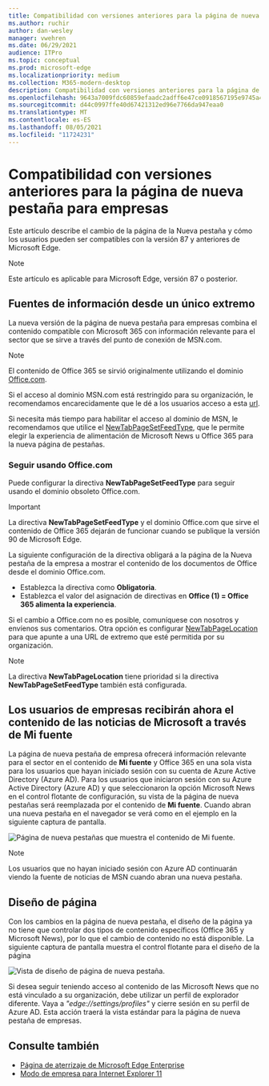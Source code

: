 ```yaml
---
title: Compatibilidad con versiones anteriores para la página de nueva pestaña para empresas
ms.author: ruchir
author: dan-wesley
manager: vwehren
ms.date: 06/29/2021
audience: ITPro
ms.topic: conceptual
ms.prod: microsoft-edge
ms.localizationpriority: medium
ms.collection: M365-modern-desktop
description: Compatibilidad con versiones anteriores para la página de nueva pestaña para empresas
ms.openlocfilehash: 9643a7009fdc60859efaadc2adff6e47ce0918567195e9745a4a93c151aefc80
ms.sourcegitcommit: d44c0997ffe40d67421312ed96e7766da947eaa0
ms.translationtype: MT
ms.contentlocale: es-ES
ms.lasthandoff: 08/05/2021
ms.locfileid: "11724231"
---
```

# <a name="backwards-compatibility-for-the-enterprise-new-tab-page"></a>Compatibilidad con versiones anteriores para la página de nueva pestaña para empresas

Este artículo describe el cambio de la página de la Nueva pestaña y cómo los usuarios pueden ser compatibles con la versión 87 y anteriores de Microsoft Edge.

> [!NOTE]
> Este artículo es aplicable para Microsoft Edge, versión 87 o posterior.

## <a name="information-feeds-from-single-endpoint"></a>Fuentes de información desde un único extremo

La nueva versión de la página de nueva pestaña para empresas combina el contenido compatible con Microsoft 365 con información relevante para el sector que se sirve a través del punto de conexión de MSN.com.

> [!NOTE]
> El contenido de Office 365 se sirvió originalmente utilizando el dominio [Office.com](https://www.office.com).

Si el acceso al dominio MSN.com está restringido para su organización, le recomendamos encarecidamente que le dé a los usuarios acceso a esta [url](https://ntp.msn.com).

Si necesita más tiempo para habilitar el acceso al dominio de MSN, le recomendamos que utilice el [NewTabPageSetFeedType](./microsoft-edge-policies.md#newtabpagesetfeedtype), que le permite elegir la experiencia de alimentación de Microsoft News u Office 365 para la nueva página de pestañas.

### <a name="keep-using-officecom"></a>Seguir usando Office.com

 Puede configurar la directiva **NewTabPageSetFeedType** para seguir usando el dominio obsoleto Office.com.

> [!IMPORTANT]
> La directiva **NewTabPageSetFeedType** y el dominio Office.com que sirve el contenido de Office 365 dejarán de funcionar cuando se publique la versión 90 de Microsoft Edge.

La siguiente configuración de la directiva obligará a la página de la Nueva pestaña de la empresa a mostrar el contenido de los documentos de Office desde el dominio Office.com.

- Establezca la directiva como **Obligatoria**.
- Establezca el valor del asignación de directivas en **Office (1) = Office 365 alimenta la experiencia**.

Si el cambio a Office.com no es posible, comuníquese con nosotros y envíenos sus comentarios. Otra opción es configurar [NewTabPageLocation](./microsoft-edge-policies.md#newtabpagelocation) para que apunte a una URL de extremo que esté permitida por su organización.

> [!NOTE]
> La directiva **NewTabPageLocation** tiene prioridad si la directiva **NewTabPageSetFeedType** también está configurada.

## <a name="enterprise-users-will-now-get-microsoft-news-content-via-my-feed"></a>Los usuarios de empresas recibirán ahora el contenido de las noticias de Microsoft a través de Mi fuente

La página de nueva pestaña de empresa ofrecerá información relevante para el sector en el contenido de **Mi fuente** y Office 365 en una sola vista para los usuarios que hayan iniciado sesión con su cuenta de Azure Active Directory (Azure AD). Para los usuarios que iniciaron sesión con su Azure Active Directory (Azure AD) y que seleccionaron la opción Microsoft News en el control flotante de configuración, su vista de la página de nueva pestañas será reemplazada por el contenido de **Mi fuente**. Cuando abran una nueva pestaña en el navegador se verá como en el ejemplo en la siguiente captura de pantalla.

![Página de nueva pestañas que muestra el contenido de Mi fuente.](media/microsoft-edge-ntp-backward-compatibility/microsoft-edge-ntp-myfeed-view.png)

> [!NOTE]
> Los usuarios que no hayan iniciado sesión con Azure AD continuarán viendo la fuente de noticias de MSN cuando abran una nueva pestaña.

## <a name="page-layout"></a>Diseño de página

Con los cambios en la página de nueva pestaña, el diseño de la página ya no tiene que controlar dos tipos de contenido específicos (Office 365 y Microsoft News), por lo que el cambio de contenido no está disponible. La siguiente captura de pantalla muestra el control flotante para el diseño de la página

![Vista de diseño de página de nueva pestaña.](media/microsoft-edge-ntp-backward-compatibility/microsoft-edge-ntp-page-layout.png)

Si desea seguir teniendo acceso al contenido de las Microsoft News que no está vinculado a su organización, debe utilizar un perfil de explorador diferente. Vaya a *"edge://settings/profiles"* y cierre sesión en su perfil de Azure AD. Esta acción traerá la vista estándar para la página de nueva pestaña de empresas. 

## <a name="see-also"></a>Consulte también

- [Página de aterrizaje de Microsoft Edge Enterprise](https://aka.ms/EdgeEnterprise)
- [Modo de empresa para Internet Explorer 11](/internet-explorer/ie11-deploy-guide/enterprise-mode-overview-for-ie11)